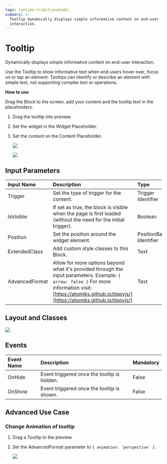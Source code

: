 ```yaml
---
tags: runtime-traditionalweb;
summary: >-
  Tooltip dynamically displays simple informative content on end-user
  interaction.
---
```


# Tooltip

Dynamically displays simple informative content on end-user interaction.

Use the Tooltip to show informative text when end-users hover over, focus on or tap an element. Tooltips can identify or describe an element with simple text, not supporting complex text or operations.

**How to use**

Drag the Block to the screen, add your content and the tooltip text in the placeholders.

1. Drag the tooltip into preview.
2. Set the widget in the Widget Placeholder.
3. Set the content on the Content Placeholder.

   ![](https://github.com/danielmarquespt/docs-product/tree/e7ea3f444d5129dab245c69ab72ae091554bc4fb/src/develop/ui/patterns/web/content/images/tooltip-image-1.png?width=500%3E)

   ![](https://github.com/danielmarquespt/docs-product/tree/e7ea3f444d5129dab245c69ab72ae091554bc4fb/src/develop/ui/patterns/web/content/images/tooltip-image-2.png%3E)

## Input Parameters

| **Input Name** | **Description** | **Type** | **Mandatory** | **Default Value** |
| :--- | :--- | :--- | :--- | :--- |
| Trigger | Set the type of trigger for the content. | Trigger Identifier | False | Entities.Trigger.Hover |
| IsVisible | If set as true, the block is visible when the page is first loaded \(without the need for the initial trigger\). | Boolean | False | False |
| Position | Set the position around the widget element. | PositionBase Identifier | False | Entities.PositionBase.Top |
| ExtendedClass | Add custom style classes to this Block. | Text | False | none |
| AdvancedFormat | Allow for more options beyond what it's provided through the input parameters. Example: `{ arrow: false }` For more information visit: [https://atomiks.github.io/tippyjs/](https://atomiks.github.io/tippyjs/) | Text | False | none |

## Layout and Classes

![](https://github.com/danielmarquespt/docs-product/tree/e7ea3f444d5129dab245c69ab72ae091554bc4fb/src/develop/ui/patterns/web/content/images/tooltip-image-3.png%3E)

## Events

| **Event Name** | **Description** | **Mandatory** |
| :--- | :--- | :--- |
| OnHide | Event triggered once the tooltip is hidden. | False |
| OnShow | Event triggered once the tooltip is shown. | False |

## Advanced Use Case

### Change Animation of tooltip

1. Drag a Tooltip to the preview.
2. Set the AdvancedFormat parameter to `{ animation: 'perspective' }`.

   ![](https://github.com/danielmarquespt/docs-product/tree/e7ea3f444d5129dab245c69ab72ae091554bc4fb/src/develop/ui/patterns/web/content/images/tooltip-gif-1.gif%3E)

